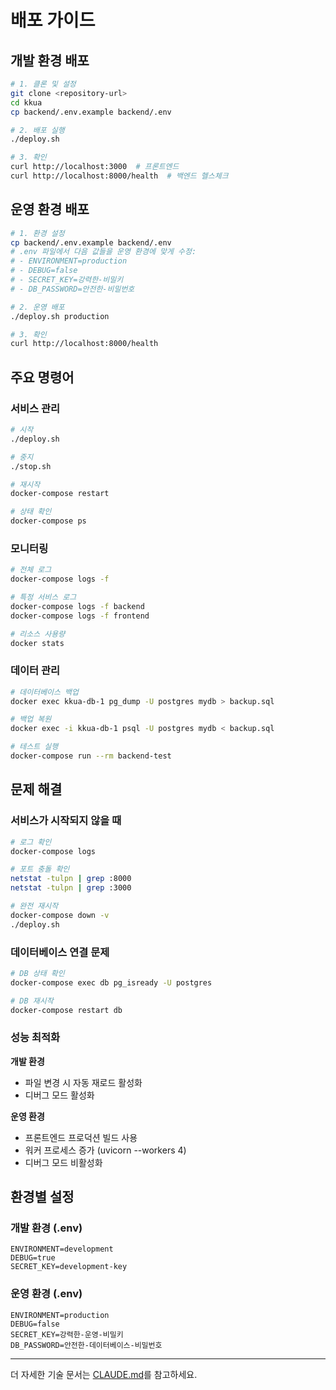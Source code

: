 # 배포 가이드

## 개발 환경 배포

```bash
# 1. 클론 및 설정
git clone <repository-url>
cd kkua
cp backend/.env.example backend/.env

# 2. 배포 실행
./deploy.sh

# 3. 확인
curl http://localhost:3000  # 프론트엔드
curl http://localhost:8000/health  # 백엔드 헬스체크
```

## 운영 환경 배포

```bash
# 1. 환경 설정
cp backend/.env.example backend/.env
# .env 파일에서 다음 값들을 운영 환경에 맞게 수정:
# - ENVIRONMENT=production
# - DEBUG=false  
# - SECRET_KEY=강력한-비밀키
# - DB_PASSWORD=안전한-비밀번호

# 2. 운영 배포
./deploy.sh production

# 3. 확인
curl http://localhost:8000/health
```

## 주요 명령어

### 서비스 관리
```bash
# 시작
./deploy.sh

# 중지
./stop.sh

# 재시작
docker-compose restart

# 상태 확인
docker-compose ps
```

### 모니터링
```bash
# 전체 로그
docker-compose logs -f

# 특정 서비스 로그
docker-compose logs -f backend
docker-compose logs -f frontend

# 리소스 사용량
docker stats
```

### 데이터 관리
```bash
# 데이터베이스 백업
docker exec kkua-db-1 pg_dump -U postgres mydb > backup.sql

# 백업 복원
docker exec -i kkua-db-1 psql -U postgres mydb < backup.sql

# 테스트 실행
docker-compose run --rm backend-test
```

## 문제 해결

### 서비스가 시작되지 않을 때
```bash
# 로그 확인
docker-compose logs

# 포트 충돌 확인
netstat -tulpn | grep :8000
netstat -tulpn | grep :3000

# 완전 재시작
docker-compose down -v
./deploy.sh
```

### 데이터베이스 연결 문제
```bash
# DB 상태 확인
docker-compose exec db pg_isready -U postgres

# DB 재시작
docker-compose restart db
```

### 성능 최적화

**개발 환경**
- 파일 변경 시 자동 재로드 활성화
- 디버그 모드 활성화

**운영 환경** 
- 프론트엔드 프로덕션 빌드 사용
- 워커 프로세스 증가 (uvicorn --workers 4)
- 디버그 모드 비활성화

## 환경별 설정

### 개발 환경 (.env)
```
ENVIRONMENT=development
DEBUG=true
SECRET_KEY=development-key
```

### 운영 환경 (.env)
```
ENVIRONMENT=production
DEBUG=false
SECRET_KEY=강력한-운영-비밀키
DB_PASSWORD=안전한-데이터베이스-비밀번호
```

---

더 자세한 기술 문서는 [CLAUDE.md](./CLAUDE.md)를 참고하세요.